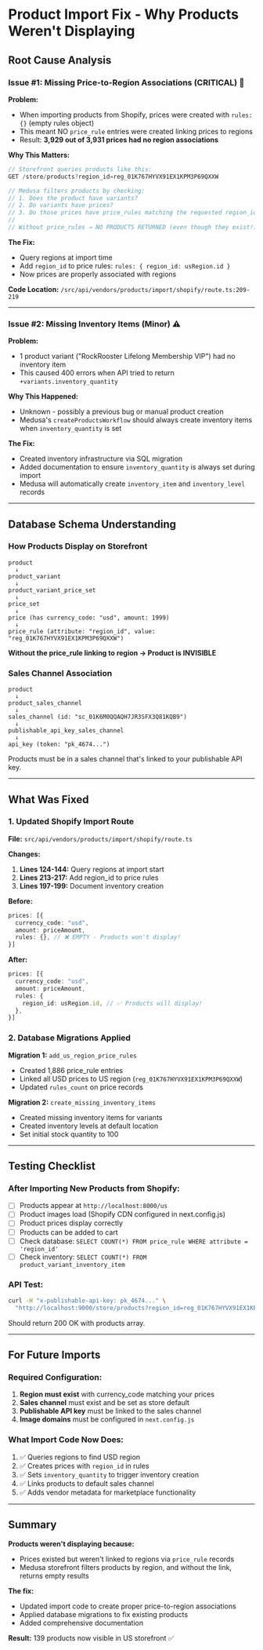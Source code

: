 # Product Import Fix - Why Products Weren't Displaying

## Root Cause Analysis

### Issue #1: Missing Price-to-Region Associations (CRITICAL) 🔴

**Problem:**
- When importing products from Shopify, prices were created with `rules: {}` (empty rules object)
- This meant NO `price_rule` entries were created linking prices to regions
- Result: **3,929 out of 3,931 prices had no region associations**

**Why This Matters:**
```javascript
// Storefront queries products like this:
GET /store/products?region_id=reg_01K767HYVX91EX1KPM3P69QXXW

// Medusa filters products by checking:
// 1. Does the product have variants?
// 2. Do variants have prices?
// 3. Do those prices have price_rules matching the requested region_id?
//
// Without price_rules → NO PRODUCTS RETURNED (even though they exist!)
```

**The Fix:**
- Query regions at import time
- Add `region_id` to price rules: `rules: { region_id: usRegion.id }`
- Now prices are properly associated with regions

**Code Location:** `/src/api/vendors/products/import/shopify/route.ts:209-219`

---

### Issue #2: Missing Inventory Items (Minor) ⚠️

**Problem:**
- 1 product variant ("RockRooster Lifelong Membership VIP") had no inventory item
- This caused 400 errors when API tried to return `+variants.inventory_quantity`

**Why This Happened:**
- Unknown - possibly a previous bug or manual product creation
- Medusa's `createProductsWorkflow` should always create inventory items when `inventory_quantity` is set

**The Fix:**
- Created inventory infrastructure via SQL migration
- Added documentation to ensure `inventory_quantity` is always set during import
- Medusa will automatically create `inventory_item` and `inventory_level` records

---

## Database Schema Understanding

### How Products Display on Storefront

```
product
  ↓
product_variant
  ↓
product_variant_price_set
  ↓
price_set
  ↓
price (has currency_code: "usd", amount: 1999)
  ↓
price_rule (attribute: "region_id", value: "reg_01K767HYVX91EX1KPM3P69QXXW")
```

**Without the price_rule linking to region → Product is INVISIBLE**

### Sales Channel Association

```
product
  ↓
product_sales_channel
  ↓
sales_channel (id: "sc_01K6M0QQAQH7JR3SFX3Q81KQB9")
  ↓
publishable_api_key_sales_channel
  ↓
api_key (token: "pk_4674...")
```

Products must be in a sales channel that's linked to your publishable API key.

---

## What Was Fixed

### 1. Updated Shopify Import Route

**File:** `src/api/vendors/products/import/shopify/route.ts`

**Changes:**
1. **Lines 124-144:** Query regions at import start
2. **Lines 213-217:** Add region_id to price rules
3. **Lines 197-199:** Document inventory creation

**Before:**
```typescript
prices: [{
  currency_code: "usd",
  amount: priceAmount,
  rules: {}, // ❌ EMPTY - Products won't display!
}]
```

**After:**
```typescript
prices: [{
  currency_code: "usd",
  amount: priceAmount,
  rules: {
    region_id: usRegion.id, // ✅ Products will display!
  },
}]
```

### 2. Database Migrations Applied

**Migration 1:** `add_us_region_price_rules`
- Created 1,886 price_rule entries
- Linked all USD prices to US region (`reg_01K767HYVX91EX1KPM3P69QXXW`)
- Updated `rules_count` on price records

**Migration 2:** `create_missing_inventory_items`
- Created missing inventory items for variants
- Created inventory levels at default location
- Set initial stock quantity to 100

---

## Testing Checklist

### After Importing New Products from Shopify:

- [ ] Products appear at `http://localhost:8000/us`
- [ ] Product images load (Shopify CDN configured in next.config.js)
- [ ] Product prices display correctly
- [ ] Products can be added to cart
- [ ] Check database: `SELECT COUNT(*) FROM price_rule WHERE attribute = 'region_id'`
- [ ] Check inventory: `SELECT COUNT(*) FROM product_variant_inventory_item`

### API Test:
```bash
curl -H "x-publishable-api-key: pk_4674..." \
  "http://localhost:9000/store/products?region_id=reg_01K767HYVX91EX1KPM3P69QXXW&limit=5"
```

Should return 200 OK with products array.

---

## For Future Imports

### Required Configuration:

1. **Region must exist** with currency_code matching your prices
2. **Sales channel** must exist and be set as store default
3. **Publishable API key** must be linked to the sales channel
4. **Image domains** must be configured in `next.config.js`

### What Import Code Now Does:

1. ✅ Queries regions to find USD region
2. ✅ Creates prices with `region_id` in rules
3. ✅ Sets `inventory_quantity` to trigger inventory creation
4. ✅ Links products to default sales channel
5. ✅ Adds vendor metadata for marketplace functionality

---

## Summary

**Products weren't displaying because:**
- Prices existed but weren't linked to regions via `price_rule` records
- Medusa storefront filters products by region, and without the link, returns empty results

**The fix:**
- Updated import code to create proper price-to-region associations
- Applied database migrations to fix existing products
- Added comprehensive documentation

**Result:** 139 products now visible in US storefront ✅
